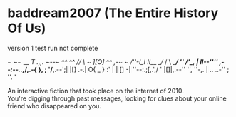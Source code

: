 # baddream2007 (The Entire History Of Us)
version 1 test run not complete

<!-- language: lang-none -->

~         ~~          __
       _T      .,,.    ~--~ ^^
 ^^   // \                    ~
      ][O]    ^^      ,-~ ~
   /''-I_I         _II____
__/_  /   \ ______/ ''   /'\_,__
  | II--'''' \,--:--..,_/,.-{ },
; '/__\,.--';|   |[] .-.| O{ _ }
:' |  | []  -|   ''--:.;[,.'\,/
'  |[]|,.--'' '',   ''-,.    |
  ..    ..-''    ;       ''. '

An interactive fiction that took place on the internet of 2010. <br>
You're digging through past messages, looking for clues about your online friend who disappeared on you.

